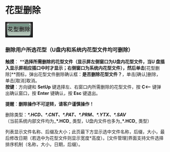 # 花型删除

![](../.gitbook/assets/b5.PNG)

### 删除用户所选花型（U盘内和系统内花型文件均可删除）

**触摸**： ****选择所需删除的花型文件（显示屏左侧窗口为U盘内花型文件，当U 盘插入显示屏相应插口中时才显示；右侧窗口为系统内花型文件），然后单击**\[花型删除\]**图标，弹出花型文件删除确认框：**是否删除花型文件？**，单击\[确认\]删除，单击\[取消\]取消。  
**按键**：方向键和 **SetUp** 键选择左、右窗口内所需删除的花型文件，按 **C&lt;—** 键弹出确认窗口，按 **Enter** 键确认，按 **Esc** 键退出。

**提醒**：**删除操作不可逆转，请客户谨慎操作！**

删除类型：_**\*.HCD、\*.CNT、\*.PAT、\*.PRM、\*.YTX、\*.SAV**_   
（当前系统内部文件均为_**\*.HCD**_ 类型，U盘内文件也多为_**\*.HCD**_ 类型）

列表显示文件名称、后缀及大小；此页最下方显示选中文件名称，后缀，大小，最后修改日期（若选中为花型文件则显示宽度\*高度）。\[文件管理\]界面支持文件选择排序机制（名称，大小，日期，后缀）。

